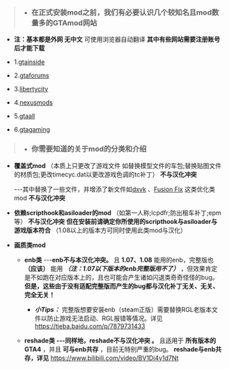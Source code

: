 > - ### 在正式安装mod之前，我们有必要认识几个较知名且mod数量多的GTAmod网站
 
 -  **注：基本都是外网 无中文** 可使用浏览器自动翻译  **其中有些网站需要注册账号后才能下载** 
  
 - 1.[gtainside](https://www.gtainside.com/en/gta4mods)                                                                                                               
 - 2.[gtaforums](https://gtaforums.com/forum/311-mod-showroom/)
 - 3.[libertycity](https://libertycity.net/files/gta-4/)
 - 4.[nexusmods](https://www.nexusmods.com/gta4)
 - 5.[gtaall](https://www.gtaall.com/gta-4/)
 - 6.[gtagaming](https://gtagaming.com)

> - ### 你需要知道的关于mod的分类和介绍
- **覆盖式mod** （本质上只更改了游戏文件 如替换模型文件的车包;替换贴图文件的材质包;更改timecyc.dat以更改游戏色调的tc补丁） **不与汉化冲突** 
     
     ---其中替换了一些文件，并增添了新文件如[dxvk](https://wwi.lanzoup.com/b07xe74sj) 、[Fusion Fix](https://wwi.lanzoup.com/b07xe74sj) 这类优化类mod  **不与汉化冲突**                                                                                                                                                                                   

- **依赖scripthook和asiloader的mod**  （如第一人称;lcpdfr;防出租车补丁;epm等）  **不与汉化冲突** 
  **但在安装前请确定你所使用的scripthook与asiloader与游戏版本符合** 
（1.08以上的版本方可同时使用此类mod与汉化）
     
                                                                  
- **画质类mod** 
  - **enb类**
     ---**enb不与本汉化冲突。** 且 **1.07、1.08** 能用的enb，完整版也 **（应该）** 能用 **_（注：1.07以下版本的enb完整版用不了）_** ，但效果肯定是不如跑在对应版本上的，且也可能会产生诸如闪退类奇奇怪怪的bug。 **但是，这些由于没有适配完整版而产生的bug都与汉化补丁无关、无关、完全无关！** 
            
     -  **_小Tips：_** 完整版想要安装enb（steam正版）需要替换RGL老版本文件以防止游戏无法启动、RGL报错等情况。详见 https://tieba.baidu.com/p/7879731433
  - **reshade类** 
          **---同样地，reshade不与汉化冲突 。** 且适用于 **所有版本的GTA4** ，并且 **可与enb共存** ，目前无特别严重的bug。
          **reshade与enb共存，详见**  https://www.bilibili.com/video/BV1Di4y1d7Nt